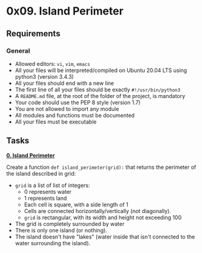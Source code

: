 # **0x09. Island Perimeter**

## **Requirements**

### **General**

* Allowed editors: `vi`, `vim`, `emacs`
* All your files will be interpreted/compiled on Ubuntu 20.04 LTS using python3 (version 3.4.3)
* All your files should end with a new line
* The first line of all your files should be exactly `#!/usr/bin/python3`
* A `README.md` file, at the root of the folder of the project, is mandatory
* Your code should use the PEP 8 style (version 1.7)
* You are not allowed to import any module
* All modules and functions must be documented
* All your files must be executable

## **Tasks**

**[0. Island Perimeter](./0-island_perimeter.py)**

Create a function `def island_perimeter(grid):` that returns the perimeter of the island described in grid:

* `grid` is a list of list of integers:
	* 0 represents water
	* 1 represents land
	* Each cell is square, with a side length of 1
	* Cells are connected horizontally/vertically (not diagonally).
	* `grid` is rectangular, with its width and height not exceeding 100
* The grid is completely surrounded by water
* There is only one island (or nothing).
* The island doesn't have "lakes" (water inside that isn't connected to the water surrounding the island).
